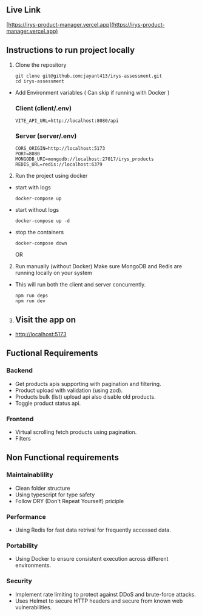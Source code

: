 ## Live Link

[https://irys-product-manager.vercel.app](https://irys-product-manager.vercel.app)

## Instructions to run project locally

1. Clone the repository

   ```
   git clone git@github.com:jayant413/irys-assessment.git
   cd irys-assessment
   ```

- Add Environment variables ( Can skip if running with Docker )

  ### Client (client/.env)

  ```
  VITE_API_URL=http://localhost:8080/api
  ```

  ### Server (server/.env)

  ```
  CORS_ORIGIN=http://localhost:5173
  PORT=8080
  MONGODB_URI=mongodb://localhost:27017/irys_products
  REDIS_URL=redis://localhost:6379
  ```

2. Run the project using docker

- start with logs

  ```
  docker-compose up
  ```

- start without logs

  ```
  docker-compose up -d
  ```

- stop the containers

  ```
  docker-compose down
  ```

  OR

2. Run manually (without Docker) Make sure MongoDB and Redis are running locally on your system

- This will run both the client and server concurrently.

  ```
  npm run deps
  npm run dev
  ```

3. ## Visit the app on

- [http://localhost:5173](http://localhost:5173)

## Fuctional Requirements

### Backend

- Get products apis supporting with pagination and filtering.
- Product upload with validation (using zod).
- Products bulk (list) upload api also disable old products.
- Toggle product status api.

### Frontend

- Virtual scrolling fetch products using pagination.
- Filters

## Non Functional requirements

### Maintainablility

- Clean folder structure
- Using typescript for type safety
- Follow DRY (Don't Repeat Yourself) priciple

### Performance

- Using Redis for fast data retrival for frequently accessed data.

### Portability

- Using Docker to ensure consistent execution across different environments.

### Security

- Implement rate limiting to protect against DDoS and brute-force attacks.
- Uses Helmet to secure HTTP headers and secure from known web vulnerabilities.
